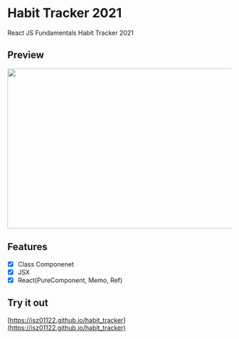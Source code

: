 # Habit Tracker 2021

React JS Fundamentals Habit Tracker 2021

## Preview
<a href="url">
  <img src="https://user-images.githubusercontent.com/43328761/104827690-e16f1880-58a3-11eb-96f9-e298382de57a.png" width="640" height="360">
</a>


## Features

- [x] Class Componenet
- [x] JSX
- [x] React(PureComponent, Memo, Ref)

## Try it out

[https://isz01122.github.io/habit_tracker](https://isz01122.github.io/habit_tracker)
